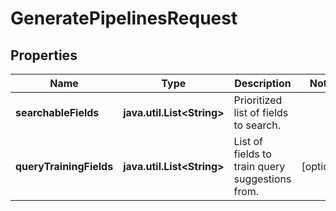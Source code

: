 

# GeneratePipelinesRequest

## Properties

Name | Type | Description | Notes
------------ | ------------- | ------------- | -------------
**searchableFields** | **java.util.List&lt;String&gt;** | Prioritized list of fields to search. | 
**queryTrainingFields** | **java.util.List&lt;String&gt;** | List of fields to train query suggestions from. |  [optional]



